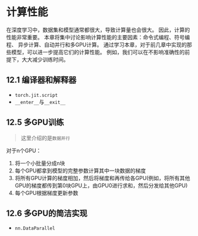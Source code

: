 # 计算性能

在深度学习中，数据集和模型通常都很大，导致计算量也会很大。
因此，计算的性能非常重要。
本章将集中讨论影响计算性能的主要因素：命令式编程、符号编程、
异步计算、自动并行和多GPU计算。
通过学习本章，对于前几章中实现的那些模型，可以进一步提高它们的计算性能。
例如，我们可以在不影响准确性的前提下，大大减少训练时间。

## 12.1 编译器和解释器

- `torch.jit.script`
- `__enter__`与`__exit__`

## 12.5 多GPU训练

> 这里介绍的是`数据并行`

对于n个GPU：
1. 将一个小批量分成n块
2. 每个GPU都拿到模型的完整参数计算其中一块数据的梯度
3. 将所有GPU计算的梯度相加，然后将梯度和再传给各GPU(例如，将所有其他GPU的梯度都传到第0块GPU上，由GPU0进行求和，然后分发给其他GPU)
4. 每个GPU根据梯度更新参数

## 12.6 多GPU的简洁实现

- `nn.DataParallel`

